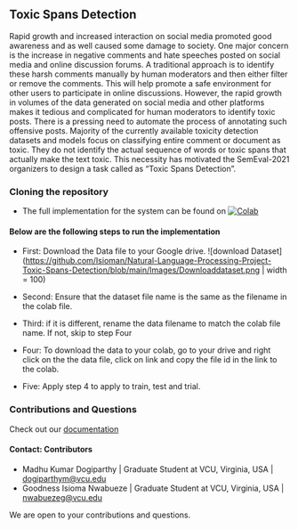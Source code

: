 ## Toxic Spans Detection
Rapid growth and increased interaction on social media promoted good awareness and as well caused some damage to society. One major concern is the increase in negative comments and hate speeches posted on social media and online discussion forums. A traditional approach is to identify these harsh comments manually by human moderators and then either filter or remove the comments. This will help promote a safe environment for other users to participate in online discussions. However, the rapid growth in volumes of the data generated on social media and other platforms makes it tedious and complicated for human moderators to identify toxic posts. There is a pressing need to automate the process of annotating such offensive posts. Majority of the currently available toxicity detection datasets and models focus on classifying entire comment or document as toxic. They do not identify the actual sequence of words or toxic spans that actually make the text toxic. This necessity has motivated the SemEval-2021 organizers to design a task called as “Toxic Spans Detection”.




### Cloning the repository
- The full implementation for the system can be found on [![Colab](https://colab.research.google.com/assets/colab-badge.svg)](https://colab.research.google.com/github/Isioman/Natural-Language-Processing-Project-Toxic-Spans-Detection/blob/main/Toxic_Spans_Detection.ipynb)

#### Below are the following steps to run the implementation

- First: Download the Data file to your Google drive. 
  ![download Dataset](https://github.com/Isioman/Natural-Language-Processing-Project-Toxic-Spans-Detection/blob/main/Images/Downloaddataset.png | width = 100)
  
- Second: Ensure that the dataset file name is the same as the filename in the colab file.

- Third: if it is different, rename the data filename to match the colab file name. If not, skip to step Four

- Four: To download the data to your colab, go to your drive and right click on the the data file, click on link and copy the file id in the link to the colab.

- Five: Apply step 4 to apply to train, test and trial.



### Contributions and Questions
Check out our [documentation]()
#### Contact: Contributors
- Madhu Kumar Dogiparthy | Graduate Student at VCU, Virginia, USA | dogiparthym@vcu.edu
- Goodness Isioma Nwabueze | Graduate Student at VCU, Virginia, USA | nwabuezeg@vcu.edu

We are open to your contributions and questions. 

